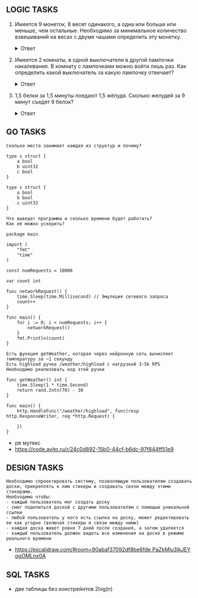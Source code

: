 ## LOGIC TASKS
1) Имеется 9 монеток, 8 весят одинакого, а одна или больше или меньше, чем остальные. Необходимо за минимальное количество взвешиваний на весах с двумя чашами определить эту монетку.
    <details>
        <summary>Ответ</summary>
        
        Взвешиваем кучками по 3 и гарантированно за 2 взвешивания определяем монетку.
    </details>

2) Имеется 2 комнаты, в одной выключатели в другой лампочки накаливания. В комнату с лампочками можно войти лишь раз. Как определить какой выключатель за какую лампочку отвечает?
    <details>
        <summary>Ответ</summary>
        
        Включаем один выключатель и ждём минут 5. Выключаем и включаем любой другой выключатель.
        Идём в комнату с лампочками и находим теплую лампочку - это лампочка от первого включённого выключателя.
        Горящая лампочка - это лампочка от текущего включённого выключателя. Оставшуюся пару определяем исключением.
    </details>

3) 1,5 белки за 1,5 минуты поедают 1,5 жёлудя. Сколько желудей за 9 минут съедят 9 белок?
    <details>
        <summary>Ответ</summary>
        
        1 белка за теже 1,5 минуты съест 1 жёлудь.
        1 белка за 9 минут съест 6 желудей.
        9 белок за 9 минут съедят 54 жёлудя.
    </details>

## GO TASKS
    Сколько места занимает каждая из структур и почему?

    type s struct {
        a bool
        b uint32
        с bool
    }

    type s struct {
        a bool
        b bool
        с uint32
    }
>
    Что выведет программа и сколько времени будет работать?
    Как её можно ускорить?

    package main

    import (
        "fmt"
        "time"
    )

    const numRequests = 10000

    var count int

    func networkRequest() {
        time.Sleep(time.Millisecond) // Эмуляция сетевого запроса
        count++
    }

    func main() {
        for i := 0; i < numRequests; i++ {
            networkRequest()
        }
        fmt.Println(count)
    }
>
    Есть функция getWeather, которая через нейронную сеть вычисляет температуру за ~1 секунду
    Есть highload ручка /weather/highload с нагрузкой 3-5k RPS
    Необходимо реализовать код этой ручки

    func getWeather() int {
        time.Sleep(1 * time.Second)
        return rand.Intn(70) - 30
    }

    func main() {
        http.HandleFunc("/weather/highload", func(resp http.ResponseWriter, req *http.Request) {

        })
    }

- рв мутекс
- https://code.avito.ru/r/24c0d892-15b0-44cf-b6dc-97f844ff51e9

## DESIGN TASKS
    Необходимо спроектировать систему, позволяющую пользователям создавать доски, прикреплять к ним стикеры и создавать связи между этими стикерами.
    Необходимо чтобы:
    - каждый пользователь мог создать доску
    - смог поделиться доской с другими пользователям с помощью уникальной ссылки
    - любой пользователь у кого есть ссылка на доску, может редактировать ее как угодно (включая стикеры и связи между ними)
    - каждая доска живет ровно 7 дней после создания, а затем удаляется
    - каждый пользователь должен видеть все изменения на доске в режиме реального времени
    
- https://excalidraw.com/#room=90abaf37092df8be6fde,PaZkMlu3lkJEYqgOMLnx0A

## SQL TASKS
- две таблицы без констрейнтов 2log(n)

